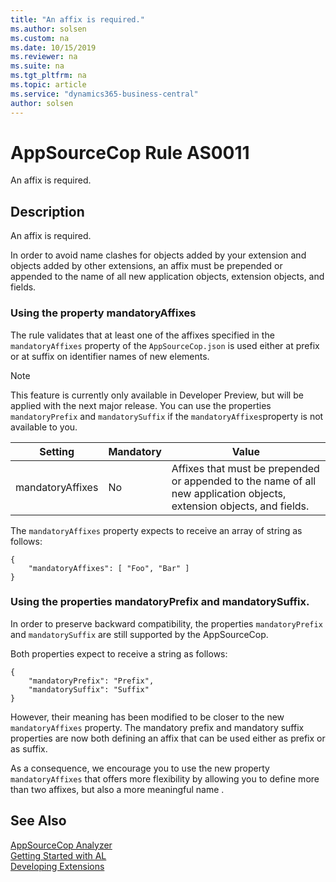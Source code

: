 ```yaml
---
title: "An affix is required."
ms.author: solsen
ms.custom: na
ms.date: 10/15/2019
ms.reviewer: na
ms.suite: na
ms.tgt_pltfrm: na
ms.topic: article
ms.service: "dynamics365-business-central"
author: solsen
---
```

[//]: # (START>DO_NOT_EDIT)
[//]: # (IMPORTANT:Do not edit any of the content between here and the END>DO_NOT_EDIT.)
[//]: # (Any modifications should be made in the .xml files in the ModernDev repo.)
# AppSourceCop Rule AS0011
An affix is required.  

## Description
An affix is required.

[//]: # (IMPORTANT: END>DO_NOT_EDIT)

In order to avoid name clashes for objects added by your extension and objects added by other extensions, an affix must be prepended or appended to the name of all new application objects, extension objects, and fields.

### Using the property mandatoryAffixes

The rule validates that at least one of the affixes specified in the ```mandatoryAffixes``` property of the ```AppSourceCop.json``` is used either at prefix or at suffix on identifier names of new elements. 

> [!NOTE]  
> This feature is currently only available in Developer Preview, but will be applied with the next major release. You can use the properties `mandatoryPrefix` and `mandatorySuffix` if the `mandatoryAffixes`property is not available to you.

|Setting|Mandatory|Value|
|-------|---------|-----|
|mandatoryAffixes|No|Affixes that must be prepended or appended to the name of all new application objects, extension objects, and fields.|

The ```mandatoryAffixes``` property expects to receive an array of string as follows:

```
{
    "mandatoryAffixes": [ "Foo", "Bar" ]
}
```

### Using the properties mandatoryPrefix and mandatorySuffix.

In order to preserve backward compatibility, the properties ```mandatoryPrefix``` and ```mandatorySuffix``` are still supported by the AppSourceCop.

Both properties expect to receive a string as follows:
```
{
    "mandatoryPrefix": "Prefix",
    "mandatorySuffix": "Suffix"
}
```

However, their meaning has been modified to be closer to the new ```mandatoryAffixes``` property. The mandatory prefix and mandatory suffix properties are now both defining an affix that can be used either as prefix or as suffix.

As a consequence, we encourage you to use the new property ```mandatoryAffixes``` that offers more flexibility by allowing you to define more than two affixes, but also a more meaningful name .

## See Also  
[AppSourceCop Analyzer](appsourcecop.md)  
[Getting Started with AL](../devenv-get-started.md)  
[Developing Extensions](../devenv-dev-overview.md)  